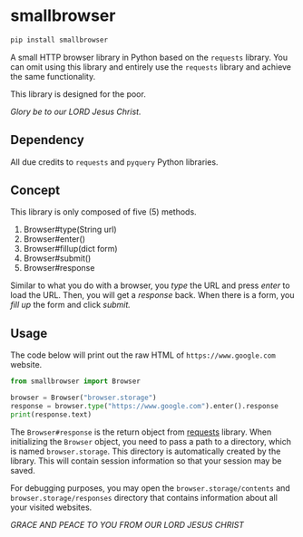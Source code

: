 # smallbrowser

```bash
pip install smallbrowser
```

A small HTTP browser library in Python based on the `requests` library.
You can omit using this library and entirely use the `requests` library and achieve the same functionality.

This library is designed for the poor.

*Glory be to our LORD Jesus Christ.*

## Dependency

All due credits to `requests` and `pyquery` Python libraries.

## Concept

This library is only composed of five (5) methods.

1. Browser#type(String url)
2. Browser#enter()
3. Browser#fillup(dict form)
4. Browser#submit()
5. Browser#response

Similar to what you do with a browser, you _type_ the URL and press _enter_ to load the URL.
Then, you will get a _response_ back.
When there is a form, you _fill up_ the form and click _submit._

## Usage

The code below will print out the raw HTML of `https://www.google.com` website.

```python
from smallbrowser import Browser

browser = Browser("browser.storage")
response = browser.type("https://www.google.com").enter().response
print(response.text)
```

The `Browser#response` is the return object from [requests](https://requests.readthedocs.io/en/master/) library.
When initializing the `Browser` object, you need to pass a path to a directory, which is named `browser.storage`. This directory is automatically created by the library. This will contain session information so that your session may be saved.

For debugging purposes, you may open the `browser.storage/contents` and `browser.storage/responses` directory that contains information about all your visited websites.


*GRACE AND PEACE TO YOU FROM OUR LORD JESUS CHRIST*
